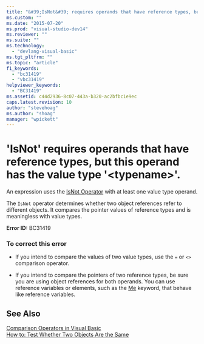 ```yaml
---
title: "&#39;IsNot&#39; requires operands that have reference types, but this operand has the value type &#39;&lt;typename&gt;&#39;. | Microsoft Docs"
ms.custom: ""
ms.date: "2015-07-20"
ms.prod: "visual-studio-dev14"
ms.reviewer: ""
ms.suite: ""
ms.technology: 
  - "devlang-visual-basic"
ms.tgt_pltfrm: ""
ms.topic: "article"
f1_keywords: 
  - "bc31419"
  - "vbc31419"
helpviewer_keywords: 
  - "BC31419"
ms.assetid: c44d2936-8c07-443a-b320-ac2bfbc1e9ec
caps.latest.revision: 10
author: "stevehoag"
ms.author: "shoag"
manager: "wpickett"
---
```

# &#39;IsNot&#39; requires operands that have reference types, but this operand has the value type &#39;&lt;typename&gt;&#39;.
An expression uses the [IsNot Operator](../../visual-basic/language-reference/operators/isnot-operator.md) with at least one value type operand.  
  
 The `IsNot` operator determines whether two object references refer to different objects. It compares the pointer values of reference types and is meaningless with value types.  
  
 **Error ID:** BC31419  
  
### To correct this error  
  
-   If you intend to compare the values of two value types, use the `=` or `<>` comparison operator.  
  
-   If you intend to compare the pointers of two reference types, be sure you are using object references for both operands. You can use reference variables or elements, such as the [Me](http://msdn.microsoft.com/en-us/a65973c7-cf06-4547-9b25-9fba885525c2) keyword, that behave like reference variables.  
  
## See Also  
 [Comparison Operators in Visual Basic](../../visual-basic/programming-guide/language-features/operators-and-expressions/comparison-operators.md)   
 [How to: Test Whether Two Objects Are the Same](../../visual-basic/programming-guide/language-features/operators-and-expressions/how-to-test-whether-two-objects-are-the-same.md)
